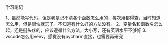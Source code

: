 学习笔记

1、虽然能写代码，但是老是记不清各个函数怎么用的，每次用都得查，当时知道怎么用，但是很快就忘了。不知道有什么好的方法没有。
2、变量名和函数名怎么起，还是挺头疼的，应该遵循什么方法，大小写，还有英语水平不够好
3、vscode怎么用venv，感觉没有pycharm直接，也需要再研究


